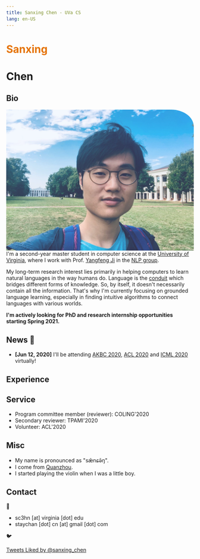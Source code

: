 ```yaml
---
title: Sanxing Chen - UVa CS
lang: en-US
---
```

<link href="https://fonts.googleapis.com/css?family=Noto+Serif+SC" rel="stylesheet">

<!-- # <div><p style="font-variant: small-caps; display: inline;">Sanxing Chen</p></div> -->
<h3></h3>
<div><h1 style='background: unset; color: #e57200;'>Sanxing</h1> <h1>Chen</h1></div>
<!-- <p style="font-family:'Noto Serif SC', serif; display: inline;">陈三星</p> -->

<style type="text/css"> 



</style>


## Bio

<img src="./img/uva.jpg" alt="img" id="myimg" style="float:right;border-radius: 0 12% 0 0;transition: width 0.5s;opacity: 0.8;">

I'm a second-year master student in computer science at the [University of Virginia](https://engineering.virginia.edu/departments/computer-science), where I work with Prof. [Yangfeng Ji](http://yangfengji.net) in the [NLP group](https://uvanlp.org/).

My long-term research interest lies primarily in helping computers to learn natural languages in the way humans do.
Language is the [conduit](https://en.wikipedia.org/wiki/Conduit_metaphor) which bridges different forms of knowledge.
So, by itself, it doesn't necessarily contain all the information.
That's why I'm currently focusing on grounded language learning,
especially in finding intuitive algorithms to connect languages with various worlds.

**I'm actively looking for PhD and research internship opportunities starting Spring 2021.**

<!-- I was lucky to be exposed to a few NLP research studies early at college.
For instance, I worked on domain adaptation for machine translation with Prof. [Xiaohui Ji](https://www.researchgate.net/scientific-contributions/69798625_Xiaohui_Ji).  -->

## News  :tada:

- **[Jun 12, 2020]** I'll be attending [AKBC 2020](https://www.akbc.ws/2020/), [ACL 2020](https://acl2020.org/) and [ICML 2020](https://icml.cc/Conferences/2020) virtually!

<!-- 
- **[Apr 24, 2020]** I'll be attending [ICLR 2020](https://iclr.cc) virtually!
- **[Jan 19, 2020]** I'll be with Microsoft Ads and [MSR](https://www.microsoft.com/en-us/research/group/deep-learning-group/) this summer!
- **[Dec 21, 2019]** I'm actively seeking R&D internship opportunities for summer 2020!
- **[Dec 10, 2019]** We submitted one paper to ACL 2020!
- **[Mar 28, 2019]** Got accepted to MSCS@[UMass](https://umass.edu)!
- **[Feb 27, 2019]** I'm going to rejoin MSRA in April, excited to see my old friends there!
- **[Feb 21, 2019]** Got accepted to MSCS@[UVa](http://virginia.edu)!
- **[Dec 16, 2018]** All MS/Ph.D. applications sent out! -->

## Experience

<experience>
<template #company>Bing Ads & Microsoft Research</template>
<template #title>Research Intern</template>
<template #location>Home office, United States</template>
<template #date>May 2020 - Now</template>
<template #work>Relational learning and NLP with Dr. <a href="https://sites.google.com/view/buptxiaodong/home">Xiaodong Liu</a> and Dr. Jian Jiao</template>
</experience>
<experience>
<template #company>Microsoft Research Asia</template>
<template #title>Research Intern</template>
<template #location>Beijing, China</template>
<template #date>Mar 2019 - Jun 2019</template>
<template #work>Time expression recognition with Guoxin Wang</template>
</experience>
<experience>
<template #company>Microsoft Research Asia</template>
<template #title>Research Intern</template>
<template #location>Beijing, China</template>
<template #date>Feb 2018 - Sep 2018</template>
<template #work><a href="https://github.com/Microsoft/Recognizers-Text">Generic types entity recognition</a> with Dr. Börje Karlsson</template>
</experience>

## Service

- Program committee member (reviewer): COLING'2020
- Secondary reviewer: TPAMI'2020
- Volunteer: ACL'2020

## Misc

- My name is pronounced as "sǣnɕə̄ŋ".
- I come from [Quanzhou](https://en.wikipedia.org/wiki/Quanzhou).
- I started playing the violin when I was a little boy.


## Contact

:email:

- sc3hn [at] virginia [dot] edu
- staychan [dot] cn [at] gmail [dot] com

:bird:

<a class="twitter-timeline" data-lang="en" data-width="390" data-height="600" data-theme="light" data-link-color="#e57200" href="https://twitter.com/sanxing_chen/likes?ref_src=twsrc%5Etfw">Tweets Liked by @sanxing_chen</a> <script async src="https://platform.twitter.com/widgets.js" charset="utf-8"></script>